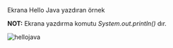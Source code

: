 Ekrana Hello Java yazdıran örnek

**NOT:** Ekrana yazdırma komutu *System.out.println()* dır.

![hellojava](https://user-images.githubusercontent.com/86554799/176224626-e39fb3fb-96c4-499c-83b1-2d7bb3f4d58c.jpg)
